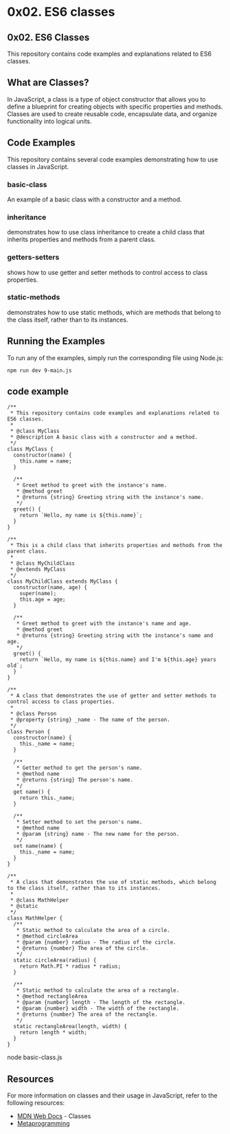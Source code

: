 # 0x02. ES6 classes

## 0x02. ES6 Classes
This repository contains code examples and explanations related to ES6 classes.

## What are Classes?
In JavaScript, a class is a type of object constructor that allows you to define a blueprint for creating objects with specific properties and methods.
Classes are used to create reusable code, encapsulate data, and organize functionality into logical units.

## Code Examples
This repository contains several code examples demonstrating how to use classes in JavaScript.

### basic-class
An example of a basic class with a constructor and a method.

### inheritance
demonstrates how to use class inheritance to create a child class that inherits properties and methods from a parent class.

### getters-setters
shows how to use getter and setter methods to control access to class properties.

### static-methods
demonstrates how to use static methods, which are methods that belong to the class itself, rather than to its instances.

## Running the Examples
To run any of the examples, simply run the corresponding file using Node.js:
```
npm run dev 9-main.js 
```
## code example
```
/**
 * This repository contains code examples and explanations related to ES6 classes.
 * 
 * @class MyClass
 * @description A basic class with a constructor and a method.
 */
class MyClass {
  constructor(name) {
    this.name = name;
  }

  /**
   * Greet method to greet with the instance's name.
   * @method greet
   * @returns {string} Greeting string with the instance's name.
   */
  greet() {
    return `Hello, my name is ${this.name}`;
  }
}

/**
 * This is a child class that inherits properties and methods from the parent class.
 * 
 * @class MyChildClass
 * @extends MyClass
 */
class MyChildClass extends MyClass {
  constructor(name, age) {
    super(name);
    this.age = age;
  }

  /**
   * Greet method to greet with the instance's name and age.
   * @method greet
   * @returns {string} Greeting string with the instance's name and age.
   */
  greet() {
    return `Hello, my name is ${this.name} and I'm ${this.age} years old`;
  }
}

/**
 * A class that demonstrates the use of getter and setter methods to control access to class properties.
 * 
 * @class Person
 * @property {string} _name - The name of the person.
 */
class Person {
  constructor(name) {
    this._name = name;
  }

  /**
   * Getter method to get the person's name.
   * @method name
   * @returns {string} The person's name.
   */
  get name() {
    return this._name;
  }

  /**
   * Setter method to set the person's name.
   * @method name
   * @param {string} name - The new name for the person.
   */
  set name(name) {
    this._name = name;
  }
}

/**
 * A class that demonstrates the use of static methods, which belong to the class itself, rather than to its instances.
 * 
 * @class MathHelper
 * @static
 */
class MathHelper {
  /**
   * Static method to calculate the area of a circle.
   * @method circleArea
   * @param {number} radius - The radius of the circle.
   * @returns {number} The area of the circle.
   */
  static circleArea(radius) {
    return Math.PI * radius * radius;
  }

  /**
   * Static method to calculate the area of a rectangle.
   * @method rectangleArea
   * @param {number} length - The length of the rectangle.
   * @param {number} width - The width of the rectangle.
   * @returns {number} The area of the rectangle.
   */
  static rectangleArea(length, width) {
    return length * width;
  }
}
```

node basic-class.js
## Resources
For more information on classes and their usage in JavaScript, refer to the following resources:

- [MDN Web Docs](https://developer.mozilla.org/en-US/docs/Web/JavaScript/Reference/Classes) - Classes
- [Metaprogramming](https://www.keithcirkel.co.uk/metaprogramming-in-es6-symbols/#symbolspecies)
